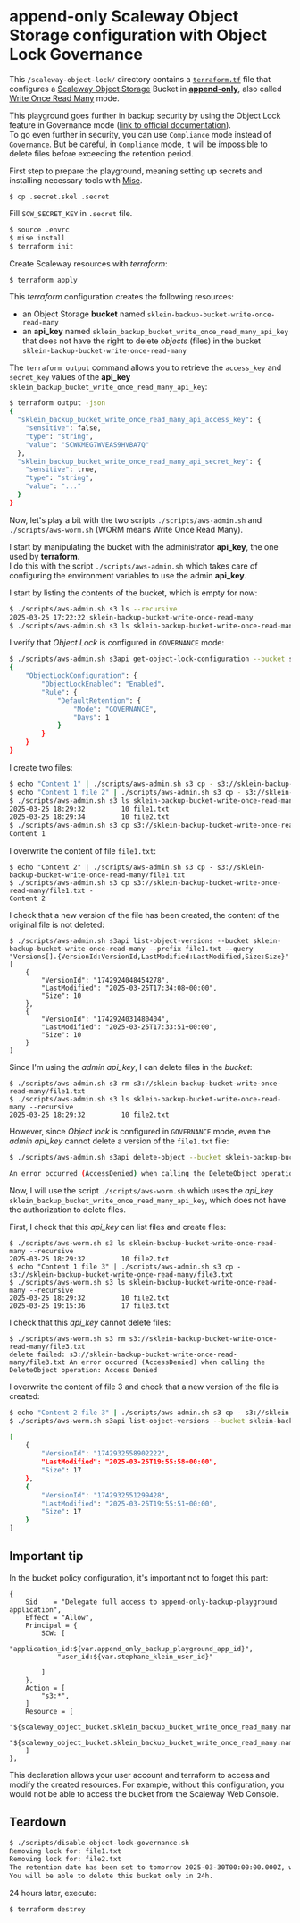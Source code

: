 # append-only Scaleway Object Storage configuration with Object Lock Governance

This `/scaleway-object-lock/` directory contains a [`terraform.tf`](./terraform.tf) file that configures a [Scaleway Object Storage](https://www.scaleway.com/fr/object-storage/) Bucket
in [**append-only**](https://notes.sklein.xyz/Write%20Once%20Read%20Many/), also called [Write Once Read Many](https://notes.sklein.xyz/Write%20Once%20Read%20Many/) mode.

This playground goes further in backup security by using the Object Lock feature in Governance mode ([link to official documentation](https://www.scaleway.com/en/docs/object-storage/api-cli/object-lock/)).  
To go even further in security, you can use `Compliance` mode instead of `Governance`. But be careful, in `Compliance` mode, it will be impossible to delete files before exceeding the retention period.

First step to prepare the playground, meaning setting up secrets and installing necessary tools with [Mise](https://mise.jdx.dev/).

```
$ cp .secret.skel .secret
```

Fill `SCW_SECRET_KEY` in `.secret` file.

```sh
$ source .envrc
$ mise install
$ terraform init
```

Create Scaleway resources with *terraform*:

```sh
$ terraform apply
```

This *terraform* configuration creates the following resources:

- an Object Storage **bucket** named `sklein-backup-bucket-write-once-read-many`
- an **api_key** named `sklein_backup_bucket_write_once_read_many_api_key` that does not have the right to delete *objects* (files) in the bucket `sklein-backup-bucket-write-once-read-many`

The `terraform output` command allows you to retrieve the `access_key` and `secret_key` values of the **api_key** `sklein_backup_bucket_write_once_read_many_api_key`:

```sh
$ terraform output -json
{
  "sklein_backup_bucket_write_once_read_many_api_access_key": {
    "sensitive": false,
    "type": "string",
    "value": "SCWKMEG7WVEAS9HVBA7Q"
  },
  "sklein_backup_bucket_write_once_read_many_api_secret_key": {
    "sensitive": true,
    "type": "string",
    "value": "..."
  }
}
```

Now, let's play a bit with the two scripts `./scripts/aws-admin.sh` and `./scripts/aws-worm.sh` (WORM means Write Once Read Many).

I start by manipulating the bucket with the administrator **api_key**, the one used by **terraform**.  
I do this with the script `./scripts/aws-admin.sh` which takes care of configuring the environment variables to use the admin **api_key**.

I start by listing the contents of the bucket, which is empty for now:

```sh
$ ./scripts/aws-admin.sh s3 ls --recursive
2025-03-25 17:22:22 sklein-backup-bucket-write-once-read-many
$ ./scripts/aws-admin.sh s3 ls sklein-backup-bucket-write-once-read-many --recursive
```

I verify that *Object Lock* is configured in `GOVERNANCE` mode:

```sh
$ ./scripts/aws-admin.sh s3api get-object-lock-configuration --bucket sklein-backup-bucket-write-once-read-many
{
    "ObjectLockConfiguration": {
        "ObjectLockEnabled": "Enabled",
        "Rule": {
            "DefaultRetention": {
                "Mode": "GOVERNANCE",
                "Days": 1
            }
        }
    }
}
```

I create two files:

```sh
$ echo "Content 1" | ./scripts/aws-admin.sh s3 cp - s3://sklein-backup-bucket-write-once-read-many/file1.txt
$ echo "Content 1 file 2" | ./scripts/aws-admin.sh s3 cp - s3://sklein-backup-bucket-write-once-read-many/file2.txt
$ ./scripts/aws-admin.sh s3 ls sklein-backup-bucket-write-once-read-many --recursive
2025-03-25 18:29:32         10 file1.txt
2025-03-25 18:29:34         10 file2.txt
$ ./scripts/aws-admin.sh s3 cp s3://sklein-backup-bucket-write-once-read-many/file1.txt -
Content 1
```

I overwrite the content of file `file1.txt`:

```
$ echo "Content 2" | ./scripts/aws-admin.sh s3 cp - s3://sklein-backup-bucket-write-once-read-many/file1.txt
$ ./scripts/aws-admin.sh s3 cp s3://sklein-backup-bucket-write-once-read-many/file1.txt -
Content 2
```

I check that a new version of the file has been created, the content of the original file is not deleted:

```
$ ./scripts/aws-admin.sh s3api list-object-versions --bucket sklein-backup-bucket-write-once-read-many --prefix file1.txt --query "Versions[].{VersionId:VersionId,LastModified:LastModified,Size:Size}"
[
    {
        "VersionId": "1742924048454278",
        "LastModified": "2025-03-25T17:34:08+00:00",
        "Size": 10
    },
    {
        "VersionId": "1742924031480404",
        "LastModified": "2025-03-25T17:33:51+00:00",
        "Size": 10
    }
]
```

Since I'm using the *admin* *api_key*, I can delete files in the *bucket*:

```
$ ./scripts/aws-admin.sh s3 rm s3://sklein-backup-bucket-write-once-read-many/file1.txt
$ ./scripts/aws-admin.sh s3 ls sklein-backup-bucket-write-once-read-many --recursive
2025-03-25 18:29:32         10 file2.txt
```

However, since *Object lock* is configured in `GOVERNANCE` mode, even the *admin* *api_key* cannot delete a version of the `file1.txt` file:

```sh
$ ./scripts/aws-admin.sh s3api delete-object --bucket sklein-backup-bucket-write-once-read-many --key file1.txt --version-id "1742924048454278"

An error occurred (AccessDenied) when calling the DeleteObject operation: Access Denied because object protected by object lock.
```

Now, I will use the script `./scripts/aws-worm.sh` which uses the *api_key* `sklein_backup_bucket_write_once_read_many_api_key`, which does not have the authorization to delete files.

First, I check that this *api_key* can list files and create files:

```
$ ./scripts/aws-worm.sh s3 ls sklein-backup-bucket-write-once-read-many --recursive
2025-03-25 18:29:32         10 file2.txt
$ echo "Content 1 file 3" | ./scripts/aws-admin.sh s3 cp - s3://sklein-backup-bucket-write-once-read-many/file3.txt
$ ./scripts/aws-worm.sh s3 ls sklein-backup-bucket-write-once-read-many --recursive
2025-03-25 18:29:32         10 file2.txt
2025-03-25 19:15:36         17 file3.txt
```

I check that this *api_key* cannot delete files:

```
$ ./scripts/aws-worm.sh s3 rm s3://sklein-backup-bucket-write-once-read-many/file3.txt
delete failed: s3://sklein-backup-bucket-write-once-read-many/file3.txt An error occurred (AccessDenied) when calling the DeleteObject operation: Access Denied
```

I overwrite the content of file 3 and check that a new version of the file is created:


```sh
$ echo "Content 2 file 3" | ./scripts/aws-admin.sh s3 cp - s3://sklein-backup-bucket-write-once-read-many/file3.txt
$ ./scripts/aws-worm.sh s3api list-object-versions --bucket sklein-backup-bucket-write-once-read-many --prefix file3.txt --query "Versions[].{VersionId:VersionId,LastModified:LastModified,Size:Size}"

[
    {
        "VersionId": "1742932558902222",
        "LastModified": "2025-03-25T19:55:58+00:00",
        "Size": 17
    },
    {
        "VersionId": "1742932551299428",
        "LastModified": "2025-03-25T19:55:51+00:00",
        "Size": 17
    }
]
```

## Important tip

In the bucket policy configuration, it's important not to forget this part:

```
{
    Sid    = "Delegate full access to append-only-backup-playground application",
    Effect = "Allow",
    Principal = {
        SCW: [
            "application_id:${var.append_only_backup_playground_app_id}",
            "user_id:${var.stephane_klein_user_id}"

        ]
    },
    Action = [
        "s3:*",
    ]
    Resource = [
        "${scaleway_object_bucket.sklein_backup_bucket_write_once_read_many.name}",
        "${scaleway_object_bucket.sklein_backup_bucket_write_once_read_many.name}/*"
    ]
},
```

This declaration allows your user account and terraform to access and modify the created resources.
For example, without this configuration, you would not be able to access the bucket from the Scaleway Web Console.

## Teardown

```sh
$ ./scripts/disable-object-lock-governance.sh
Removing lock for: file1.txt
Removing lock for: file2.txt
The retention date has been set to tomorrow 2025-03-30T00:00:00.000Z, which is the shortest duration accepted by Scaleway Object Storage.
You will be able to delete this bucket only in 24h.
```

24 hours later, execute:

```
$ terraform destroy
```
